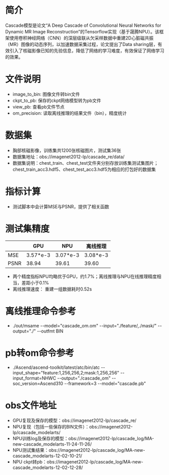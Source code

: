 # 简介
Cascade模型是论文“A Deep Cascade of Convolutional Neural Networks for Dynamic MR Image Reconstruction”的Tensorflow实现（基于晟腾NPU）。该框架使用卷积神经网络（CNN）的深层级联从欠采样数据中重建2D心脏磁共振（MR）图像的动态序列，以加速数据采集过程，论文提出了Data sharing层，有效引入了核磁影像已知的先验信息，降低了网络的学习难度，有效保证了网络学习的效果。
# 文件说明
* image_to_bin: 图像文件转bin文件
* ckpt_to_pb: 保存的ckpt网络模型转为pb文件
* view_pb: 查看pb文件节点
* om_precision: 读取离线推理的结果文件（bin），精度统计
# 数据集
* 胸部核磁影像，训练集共1200张核磁图片，测试集36张
* 数据集地址：obs://imagenet2012-lp/cascade_re/data/
* 数据集说明：chest_train、chest_test文件夹分别存放训练集测试集图片；chest_train_acc3.hdf5、chest_test_acc3.hdf5为相应的打包好的数据集
# 指标计算
* 测试脚本中会计算MSE与PSNR，提供了相关函数
# 测试集精度
|                |  GPU | NPU  | 离线推理 |
|----------------|------|--------|--------|
| MSE | 3.57*e-3 | 3.07*e-3 | 3.08*e-3  |
| PSNR | 38.94 | 39.61 | 39.60  |
* 两个精度指标NPU均略优于GPU，约1.7%；离线推理与NPU在线推理精度相当，差距小于0.1%
* 离线推理速度： 重建一组数据耗时0.52s
# 离线推理命令参考
* ./out/msame --model="cascade_om.om" --input="./feature/,./mask/" --output="./" --outfmt BIN
# pb转om命令参考
* ./Ascend/ascend-toolkit/latest/atc/bin/atc --input_shape="feature:1,256,256,2;mask:1,256,256" --input_format=NHWC --output="./cascade_om" --soc_version=Ascend310 --framework=3 --model="cascade.pb"
# obs文件地址
* GPU复现及保存的模型：obs://imagenet2012-lp/cascade_re/
* NPU复现（包括一些保存的BIN文件）：obs://imagenet2012-lp/cascade_modelarts/
* NPU训练log及保存的模型：obs://imagenet2012-lp/cascade_log/MA-new-cascade_modelarts-11-24-11-26/
* NPU测试集结果：obs://imagenet2012-lp/cascade_log/MA-new-cascade_modelarts-12-02-10-21/
* NPU ckpt转pb：obs://imagenet2012-lp/cascade_log/MA-new-cascade_modelarts-12-02-12-28/